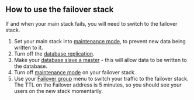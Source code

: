 <!-- post: -->


## How to use the failover stack

If and when your main stack fails, you will need to switch to the failover stack.

1.  Set your main stack into [maintenance mode](http://help.cloud66.com/managing-your-stack/stack-network-settings#maintenance), to prevent new data being written to it.
2.  Turn off the [database replication](http://help.cloud66.com/database-management/database-replication#disable).
3.  Make your [database slave a master](http://community.cloud66.com/articles/postgresql-failover-procedure) - this will allow data to be written to the database.
4.  Turn off [maintenance mode](http://help.cloud66.com/managing-your-stack/stack-network-settings#maintenance) on your failover stack.
5.  Use your [Failover group](http://help.cloud66.com/network/failover-groups) menu to switch your traffic to the failover stack. The TTL on the Failover address is 5 minutes, so you should see your users on the new stack momentarily.

